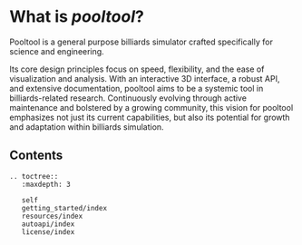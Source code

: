 # What is *pooltool*?

Pooltool is a general purpose billiards simulator crafted specifically for science and engineering.

Its core design principles focus on speed, flexibility, and the ease of visualization and analysis. With an interactive 3D interface, a robust API, and extensive documentation, pooltool aims to be a systemic tool in billiards-related research. Continuously evolving through active maintenance and bolstered by a growing community, this vision for pooltool emphasizes not just its current capabilities, but also its potential for growth and adaptation within billiards simulation.

## Contents

```{eval-rst}
.. toctree::
   :maxdepth: 3

   self
   getting_started/index
   resources/index
   autoapi/index
   license/index
```
